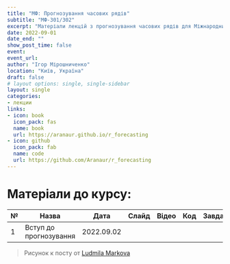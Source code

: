 ```yaml
---
title: "МФ: Прогнозування часових рядів"
subtitle: "МФ-301/302"
excerpt: "Матеріали лекцій з прогнозування часових рядів для Міжнародниих Фінансів КНЕУ"
date: 2022-09-01
date_end: ""
show_post_time: false
event: 
event_url:
author: "Ігор Мірошниченко"
location: "Київ, Україна"
draft: false
# layout options: single, single-sidebar
layout: single
categories:
- лекции
links:
- icon: book
  icon_pack: fas
  name: book
  url: https://aranaur.github.io/r_forecasting
- icon: github
  icon_pack: fab
  name: code
  url: https://github.com/Aranaur/r_forecasting
---
```


# Матеріали до курсу:

| **№** | **Назва** 	| **Дата** 	|  **Слайд** | **Відео** 	| **Код** 	| **Завдання** |
|----	|----	|---	|:----:	|:----:	|:----:	|:----:	|
|  1  |  Вступ до прогнозування  |  2022.09.02  |  [<i class="fas fa-images"></i>](https://raw.githack.com/Aranaur/aranaur-apero/main/content/talk/2022-forecasting-if/lecture/01.html#/title-slide)  |  [<i class="fab fa-youtube"></i>](https://www.youtube.com/watch?v=fVma-nZvepk)  |    |   |


> Рисунок к посту от [Ludmila Markova](https://www.instagram.com/mi_marko/)
